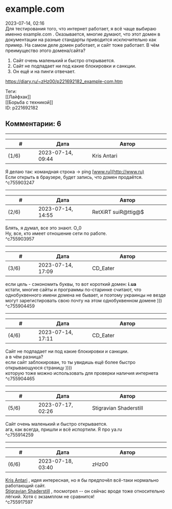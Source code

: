 example.com
===========

  
2023-07-14, 02:16  
 Для тестирования того, что интернет работает, я всё чаще выбираю именно example.com . Оказывается, многие думают, что этот домен в документации на разные стандарты приводится исключительно как пример. На самом деле домен работает, и сайт тоже работает. В чём преимущество этого домена/сайта?   
   
 1. Сайт очень маленький и быстро открывается.   
 2. Сайт не подпадает ни под какие блокировки и санкции.   
 3. Он ещё и на пинги отвечает.   
  
<https://diary.ru/~zHz00/p221692182_example-com.htm>  
  
Теги:  
[[Лайфхак]]  
[[Борьба с техникой]]  
ID: p221692182  


Комментарии: 6
--------------

  


---



|         #         |              Дата              |                     Автор                     |           ID           |
| --- | --- | --- | --- |
| (1/6) | 2023-07-14, 09:44 | Kris Antari | c755903247 |

  
 Я делаю так: командная строка -> ping  [www.ru](http://www.ru)    
 Если открыть в браузере, будет запись, что домен продаётся.   
 ^c755903247

---



|         #         |              Дата              |                     Автор                     |           ID           |
| --- | --- | --- | --- |
| (2/6) | 2023-07-14, 14:55 | RetXiRT suiR@ttig@$ | c755903957 |

  
 Блять, я думал, все это знают. О\_0   
 Ну, все, кто имеет отношение сети по работе.   
 ^c755903957

---



|         #         |              Дата              |                     Автор                     |           ID           |
| --- | --- | --- | --- |
| (3/6) | 2023-07-14, 17:09 | CD\_Eater | c755904459 |

  
 если цель - сэкономить буквы, то вот короткий домен:  **i.ua**    
 кстати, многие сайты и программы по-старинке считают, что однобуквенного имени домена не бывает, и поэтому украинцы не везде могут зарегистировать свою почту на этом однобуквенном домене )))   
 ^c755904459

---



|         #         |              Дата              |                     Автор                     |           ID           |
| --- | --- | --- | --- |
| (4/6) | 2023-07-14, 17:11 | CD\_Eater | c755904465 |

  
  Сайт не подпадает ни под какие блокировки и санкции.    
 а в чём разница?   
 если сайт заблокирован, то ты увидишь ещё более быстро открывающуюся страницу ))))   
 которую тоже можно использовать для проверки наличия интернета   
 ^c755904465

---



|         #         |              Дата              |                     Автор                     |           ID           |
| --- | --- | --- | --- |
| (5/6) | 2023-07-17, 02:26 | Stigravian Shaderstill | c755914259 |

  
  Сайт очень маленький и быстро открывается.    
 ага, как всегда, пришли и всё испортили. Я про ya.ru   
 ^c755914259

---



|         #         |              Дата              |                     Автор                     |           ID           |
| --- | --- | --- | --- |
| (6/6) | 2023-07-18, 03:40 | zHz00 | c755917597 |

  
  [Kris Antari](https://Kris-Antari.diary.ru "Animus Vox")  , идея интересная, но я бы предпочёл всё-таки нормально работающий сайт.   
  [Stigravian Shaderstill](https://stigravian.diary.ru "Science, Death, Rock-n-Roll")  , посмотрел -- он сейчас вроде тоже относительно лёгкий. Хотя с экзамплом не сравнится!   
 ^c755917597